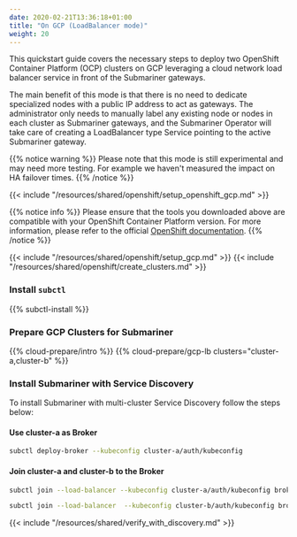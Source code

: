 ```yaml
---
date: 2020-02-21T13:36:18+01:00
title: "On GCP (LoadBalancer mode)"
weight: 20
---
```


This quickstart guide covers the necessary steps to deploy two OpenShift Container Platform (OCP)
clusters on GCP leveraging a cloud network load balancer service in front of the Submariner gateways.

The main benefit of this mode is that there is no need to dedicate specialized nodes with a public IP
address to act as gateways. The administrator only needs to manually label any existing
node or nodes in each cluster as Submariner gateways, and the Submariner Operator will take care of creating a LoadBalancer
type Service pointing to the active Submariner gateway.

{{% notice warning %}}
Please note that this mode is still experimental and may need more testing. For example we haven't
measured the impact on HA failover times.
{{% /notice %}}

{{< include "/resources/shared/openshift/setup_openshift_gcp.md" >}}

{{% notice info %}}
Please ensure that the tools you downloaded above are compatible with your OpenShift Container Platform version. For more information,
please refer to the official [OpenShift documentation](https://docs.openshift.com/container-platform/).
{{% /notice %}}

{{< include "/resources/shared/openshift/setup_gcp.md" >}}
{{< include "/resources/shared/openshift/create_clusters.md" >}}

### Install `subctl`

{{% subctl-install %}}

### Prepare GCP Clusters for Submariner

{{% cloud-prepare/intro %}}
{{% cloud-prepare/gcp-lb clusters="cluster-a,cluster-b" %}}

### Install Submariner with Service Discovery

To install Submariner with multi-cluster Service Discovery follow the steps below:

#### Use cluster-a as Broker

```bash
subctl deploy-broker --kubeconfig cluster-a/auth/kubeconfig
```

#### Join cluster-a and cluster-b to the Broker

```bash
subctl join --load-balancer --kubeconfig cluster-a/auth/kubeconfig broker-info.subm --clusterid cluster-a
```

```bash
subctl join --load-balancer  --kubeconfig cluster-b/auth/kubeconfig broker-info.subm --clusterid cluster-b
```

{{< include "/resources/shared/verify_with_discovery.md" >}}
